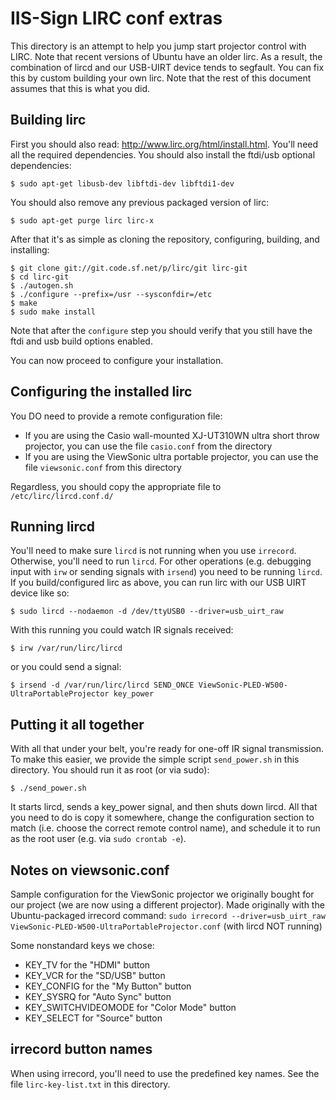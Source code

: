 # IIS-Sign LIRC conf extras

This directory is an attempt to help you jump start projector control with
LIRC. Note that recent versions of Ubuntu have an older lirc. As a result,
the combination of lircd and our USB-UIRT device tends to segfault. You can
fix this by custom building your own lirc. Note that the rest of this document
assumes that this is what you did.

## Building lirc

First you should also read: http://www.lirc.org/html/install.html. You'll need
all the required dependencies. You should also install the ftdi/usb optional
dependencies:

````
$ sudo apt-get libusb-dev libftdi-dev libftdi1-dev
````

You should also remove any previous packaged version of lirc:

````
$ sudo apt-get purge lirc lirc-x
````

After that it's as simple as cloning the repository, configuring, building,
and installing:

````
$ git clone git://git.code.sf.net/p/lirc/git lirc-git
$ cd lirc-git
$ ./autogen.sh
$ ./configure --prefix=/usr --sysconfdir=/etc
$ make
$ sudo make install
````

Note that after the `configure` step you should verify that you still have the
ftdi and usb build options enabled.

You can now proceed to configure your installation.

## Configuring the installed lirc

You DO need to provide a remote configuration file:

* If you are using the Casio wall-mounted XJ-UT310WN ultra short throw
  projector, you can use the file `casio.conf` from the directory
* If you are using the ViewSonic ultra portable projector, you can use the file
  `viewsonic.conf` from this directory

Regardless, you should copy the appropriate file to `/etc/lirc/lircd.conf.d/`

## Running lircd

You'll need to make sure `lircd` is not running when you use `irrecord`.
Otherwise, you'll need to run `lircd`. For other operations (e.g. debugging
input with `irw` or sending signals with `irsend`) you need to be running
`lircd`. If you build/configured lirc as above, you can run lirc with our
USB UIRT device like so:

````
$ sudo lircd --nodaemon -d /dev/ttyUSB0 --driver=usb_uirt_raw
````

With this running you could watch IR signals received:

````
$ irw /var/run/lirc/lircd
````

or you could send a signal:

````
$ irsend -d /var/run/lirc/lircd SEND_ONCE ViewSonic-PLED-W500-UltraPortableProjector key_power
````

## Putting it all together

With all that under your belt, you're ready for one-off IR signal
transmission. To make this easier, we provide the simple script `send_power.sh`
in this directory. You should run it as root (or via sudo):

````
$ ./send_power.sh
````

It starts lircd, sends a key_power signal, and then shuts down lircd. All that
you need to do is copy it somewhere, change the configuration section to match
(i.e. choose the correct remote control name), and schedule it to run as the
root user (e.g. via `sudo crontab -e`).


## Notes on viewsonic.conf

Sample configuration for the ViewSonic projector we originally bought for our
project (we are now using a different projector). Made originally with the
Ubuntu-packaged irrecord command: `sudo irrecord --driver=usb_uirt_raw
ViewSonic-PLED-W500-UltraPortableProjector.conf` (with lircd NOT running)


Some nonstandard keys we chose:

* KEY_TV for the "HDMI" button
* KEY_VCR for the "SD/USB" button
* KEY_CONFIG for the "My Button" button
* KEY_SYSRQ for "Auto Sync" button
* KEY_SWITCHVIDEOMODE for "Color Mode" button
* KEY_SELECT for "Source" button

## irrecord button names

When using irrecord, you'll need to use the predefined key names. See the file
`lirc-key-list.txt` in this directory.
